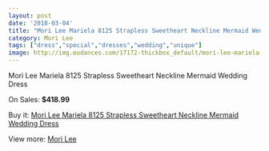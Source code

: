 ```yaml
---
layout: post
date: '2018-03-04'
title: "Mori Lee Mariela 8125 Strapless Sweetheart Neckline Mermaid Wedding Dress"
category: Mori Lee
tags: ["dress","special","dresses","wedding","unique"]
image: http://img.eudances.com/17172-thickbox_default/mori-lee-mariela-8125-strapless-sweetheart-neckline-mermaid-wedding-dress.jpg
---
```

Mori Lee Mariela 8125 Strapless Sweetheart Neckline Mermaid Wedding Dress

On Sales: **$418.99**
<a href="https://www.eudances.com/en/mori-lee/5017-mori-lee-mariela-8125-strapless-sweetheart-neckline-mermaid-wedding-dress.html"><amp-img layout="responsive" width="600" height="600" src="//img.eudances.com/17172-thickbox_default/mori-lee-mariela-8125-strapless-sweetheart-neckline-mermaid-wedding-dress.jpg" alt="Mori Lee Mariela 8125 Strapless Sweetheart Neckline Mermaid Wedding Dress 0" /></a>
<a href="https://www.eudances.com/en/mori-lee/5017-mori-lee-mariela-8125-strapless-sweetheart-neckline-mermaid-wedding-dress.html"><amp-img layout="responsive" width="600" height="600" src="//img.eudances.com/17175-thickbox_default/mori-lee-mariela-8125-strapless-sweetheart-neckline-mermaid-wedding-dress.jpg" alt="Mori Lee Mariela 8125 Strapless Sweetheart Neckline Mermaid Wedding Dress 1" /></a>
<a href="https://www.eudances.com/en/mori-lee/5017-mori-lee-mariela-8125-strapless-sweetheart-neckline-mermaid-wedding-dress.html"><amp-img layout="responsive" width="600" height="600" src="//img.eudances.com/17174-thickbox_default/mori-lee-mariela-8125-strapless-sweetheart-neckline-mermaid-wedding-dress.jpg" alt="Mori Lee Mariela 8125 Strapless Sweetheart Neckline Mermaid Wedding Dress 2" /></a>
<a href="https://www.eudances.com/en/mori-lee/5017-mori-lee-mariela-8125-strapless-sweetheart-neckline-mermaid-wedding-dress.html"><amp-img layout="responsive" width="600" height="600" src="//img.eudances.com/17173-thickbox_default/mori-lee-mariela-8125-strapless-sweetheart-neckline-mermaid-wedding-dress.jpg" alt="Mori Lee Mariela 8125 Strapless Sweetheart Neckline Mermaid Wedding Dress 3" /></a>

Buy it: [Mori Lee Mariela 8125 Strapless Sweetheart Neckline Mermaid Wedding Dress](https://www.eudances.com/en/mori-lee/5017-mori-lee-mariela-8125-strapless-sweetheart-neckline-mermaid-wedding-dress.html "Mori Lee Mariela 8125 Strapless Sweetheart Neckline Mermaid Wedding Dress")

View more: [Mori Lee](https://www.eudances.com/en/9-mori-lee "Mori Lee")